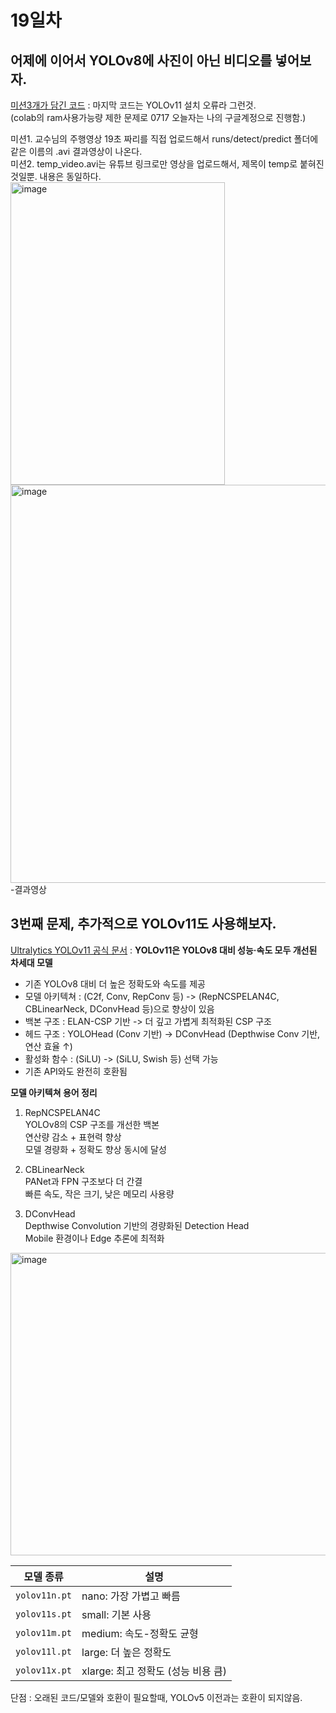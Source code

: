 # 19일차

## 어제에 이어서 YOLOv8에 사진이 아닌 비디오를 넣어보자.
[미션3개가 담긴 코드](0717_YOLOv8_video.ipynb) : 마지막 코드는 YOLOv11 설치 오류라 그런것.<br>
(colab의 ram사용가능량 제한 문제로 0717 오늘자는 나의 구글계정으로 진행함.)

미션1. 교수님의 주행영상 19초 짜리를 직접 업로드해서 runs/detect/predict 폴더에 같은 이름의 .avi 결과영상이 나온다.<br>
미션2. temp_video.avi는 유튜브 링크로만 영상을 업로드해서, 제목이 temp로 붙혀진 것일뿐. 내용은 동일하다.<br>
<img width="343" height="484" alt="image" src="https://github.com/user-attachments/assets/b2ff10f0-33cf-45e7-9dea-c6a0a262f6e7" /><br>
<img width="1184" height="637" alt="image" src="https://github.com/user-attachments/assets/29ebfc31-da2c-4be6-b8dc-342491c644e8" /><br>
-결과영상

## 3번째 문제, 추가적으로 YOLOv11도 사용해보자.
[Ultralytics YOLOv11 공식 문서](https://docs.ultralytics.com/ko/models/yolo11/) : **YOLOv11은 YOLOv8 대비 성능·속도 모두 개선된 차세대 모델**
- 기존 YOLOv8 대비 더 높은 정확도와 속도를 제공
- 모델 아키텍쳐 : (C2f, Conv, RepConv 등) -> (RepNCSPELAN4C, CBLinearNeck, DConvHead 등)으로 향상이 있음
- 백본 구조 : ELAN-CSP 기반 ->	더 깊고 가볍게 최적화된 CSP 구조
- 헤드 구조 : YOLOHead (Conv 기반)	-> DConvHead (Depthwise Conv 기반, 연산 효율 ↑)
- 활성화 함수 : (SiLU) -> (SiLU, Swish 등) 선택 가능
- 기존 API와도 완전히 호환됨

**모델 아키텍쳐 용어 정리**
1. RepNCSPELAN4C<br>
YOLOv8의 CSP 구조를 개선한 백본<br>
연산량 감소 + 표현력 향상<br>
모델 경량화 + 정확도 향상 동시에 달성<br>

2. CBLinearNeck<br>
PANet과 FPN 구조보다 더 간결<br>
빠른 속도, 작은 크기, 낮은 메모리 사용량<br>

3. DConvHead<br>
Depthwise Convolution 기반의 경량화된 Detection Head<br>
Mobile 환경이나 Edge 추론에 최적화<br>

<img width="813" height="484" alt="image" src="https://github.com/user-attachments/assets/1adbd9f7-c88c-47ce-b858-29e03341805c" />

| 모델 종류     | 설명                       |
| ------------- | ------------------------ |
| `yolov11n.pt` | nano: 가장 가볍고 빠름          |
| `yolov11s.pt` | small: 기본 사용             |
| `yolov11m.pt` | medium: 속도-정확도 균형        |
| `yolov11l.pt` | large: 더 높은 정확도          |
| `yolov11x.pt` | xlarge: 최고 정확도 (성능 비용 큼) |

단점 : 오래된 코드/모델와 호환이 필요할때, YOLOv5 이전과는 호환이 되지않음.
